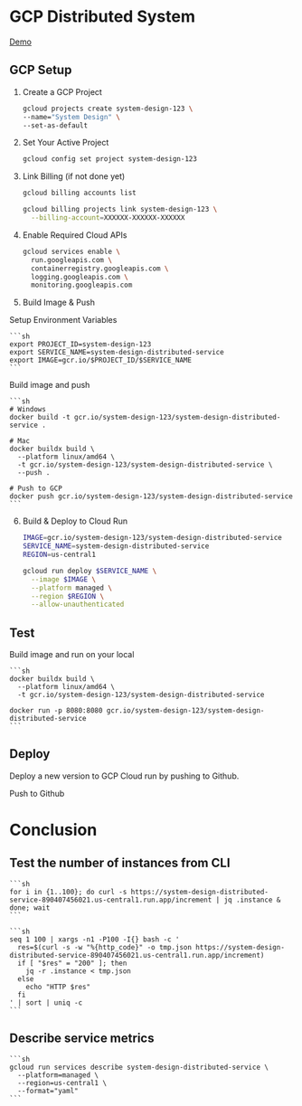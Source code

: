 # GCP Distributed System

[Demo](https://system-design-distributed-service-890407456021.us-central1.run.app/increment)

## GCP Setup

1. Create a GCP Project

   ```sh
   gcloud projects create system-design-123 \
   --name="System Design" \
   --set-as-default
   ```

2. Set Your Active Project

   ```sh
   gcloud config set project system-design-123
   ```

3. Link Billing (if not done yet)

   ```sh
   gcloud billing accounts list
   ```

   ```sh
   gcloud billing projects link system-design-123 \
     --billing-account=XXXXXX-XXXXXX-XXXXXX
   ```

4. Enable Required Cloud APIs

   ```sh
   gcloud services enable \
     run.googleapis.com \
     containerregistry.googleapis.com \
     logging.googleapis.com \
     monitoring.googleapis.com
   ```

5. Build Image & Push

Setup Environment Variables

    ```sh
    export PROJECT_ID=system-design-123
    export SERVICE_NAME=system-design-distributed-service
    export IMAGE=gcr.io/$PROJECT_ID/$SERVICE_NAME
    ```

Build image and push

    ```sh
    # Windows
    docker build -t gcr.io/system-design-123/system-design-distributed-service .

    # Mac
    docker buildx build \
      --platform linux/amd64 \
      -t gcr.io/system-design-123/system-design-distributed-service \
      --push .

    # Push to GCP
    docker push gcr.io/system-design-123/system-design-distributed-service
    ```

6. Build & Deploy to Cloud Run

   ```sh
   IMAGE=gcr.io/system-design-123/system-design-distributed-service
   SERVICE_NAME=system-design-distributed-service
   REGION=us-central1

   gcloud run deploy $SERVICE_NAME \
     --image $IMAGE \
     --platform managed \
     --region $REGION \
     --allow-unauthenticated
   ```

## Test

Build image and run on your local

    ```sh
    docker buildx build \
      --platform linux/amd64 \
      -t gcr.io/system-design-123/system-design-distributed-service

    docker run -p 8080:8080 gcr.io/system-design-123/system-design-distributed-service
    ```

## Deploy

Deploy a new version to GCP Cloud run by pushing to Github.

Push to Github

# Conclusion

## Test the number of instances from CLI

    ```sh
    for i in {1..100}; do curl -s https://system-design-distributed-service-890407456021.us-central1.run.app/increment | jq .instance & done; wait
    ```

    ```sh
    seq 1 100 | xargs -n1 -P100 -I{} bash -c '
      res=$(curl -s -w "%{http_code}" -o tmp.json https://system-design-distributed-service-890407456021.us-central1.run.app/increment)
      if [ "$res" = "200" ]; then
        jq -r .instance < tmp.json
      else
        echo "HTTP $res"
      fi
    ' | sort | uniq -c
    ```

## Describe service metrics

    ```sh
    gcloud run services describe system-design-distributed-service \
      --platform=managed \
      --region=us-central1 \
      --format="yaml"
    ```
